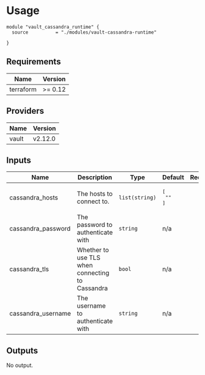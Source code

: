 # Usage

```hcl
module "vault_cassandra_runtime" {
  source          = "./modules/vault-cassandra-runtime"

}
```

## Requirements

| Name | Version |
|------|---------|
| terraform | >= 0.12 |

## Providers

| Name | Version |
|------|---------|
| vault | v2.12.0 |

## Inputs

| Name | Description | Type | Default | Required |
|------|-------------|------|---------|:--------:|
| cassandra\_hosts | The hosts to connect to. | `list(string)` | <pre>[<br>  ""<br>]</pre> | no |
| cassandra\_password | The password to authenticate with | `string` | n/a | yes |
| cassandra\_tls | Whether to use TLS when connecting to Cassandra | `bool` | n/a | yes |
| cassandra\_username | The username to authenticate with | `string` | n/a | yes |

## Outputs

No output.
